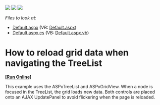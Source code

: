 <!-- default badges list -->
![](https://img.shields.io/endpoint?url=https://codecentral.devexpress.com/api/v1/VersionRange/128548748/13.1.4%2B)
[![](https://img.shields.io/badge/Open_in_DevExpress_Support_Center-FF7200?style=flat-square&logo=DevExpress&logoColor=white)](https://supportcenter.devexpress.com/ticket/details/E934)
[![](https://img.shields.io/badge/📖_How_to_use_DevExpress_Examples-e9f6fc?style=flat-square)](https://docs.devexpress.com/GeneralInformation/403183)
<!-- default badges end -->
<!-- default file list -->
*Files to look at*:

* [Default.aspx](./CS/SyncWithGridOnUpdatePanel/Default.aspx) (VB: [Default.aspx](./VB/SyncWithGridOnUpdatePanel/Default.aspx))
* [Default.aspx.cs](./CS/SyncWithGridOnUpdatePanel/Default.aspx.cs) (VB: [Default.aspx.vb](./VB/SyncWithGridOnUpdatePanel/Default.aspx.vb))
<!-- default file list end -->
# How to reload grid data when navigating the TreeList
<!-- run online -->
**[[Run Online]](https://codecentral.devexpress.com/e934/)**
<!-- run online end -->


<p>This example uses the ASPxTreeList and ASPxGridView. When a node is focused in the TreeList, the grid loads new data. Both controls are placed onto an AJAX UpdatePanel to avoid flickering when the page is reloaded.</p>

<br/>


